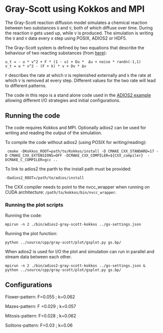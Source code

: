 # Gray-Scott using Kokkos and MPI

The Gray-Scott reaction diffusion model simulates a chemical reaction between two substances `U` and `V`, both of which diffuse over time. During the reaction `U` gets used up, while `V` is produced. The simulation is writing the `U` and `V` data every x step using POSIX, ADIOS2 or HDF5.

The Gray-Scott system is defined by two equations that describe the behaviour of two reacting substances (from [here](https://itp.uni-frankfurt.de/~gros/StudentProjects/Projects_2020/projekt_schulz_kaefer)):
```
u_t = - u * v^2 + F * (1 - u) + Du *  Δu + noise * randn(-1,1)
v_t = u * v^2 - (F + k) * v + Dv * Δv
```

`F` describes the rate at which `U` is replenished externally and `k` the rate at which `V` is removed at every step. Different values for the two rate will lead to different patterns.

The code in this repo is a stand alone code used in the [ADIOS2 example](https://github.com/ornladios/ADIOS2-Examples/tree/master/source/gpu/gray-scott-kokkos) allowing different I/O strategies and initial configurations.

## Running the code

The code requires Kokkos and MPI. Optionally adios2 can be used for writing and reading the output of the simulation.

To compile the code without adios2 (using POSIX for writing/reading):
```
 cmake -DKokkos_ROOT=path/to/Kokkos/install -D CMAKE_CXX_STANDARD=17 -D CMAKE_CXX_EXTENSIONS=OFF -DCMAKE_CXX_COMPILER=${CXX_compiler}  -DCMAKE_C_COMPILER=gcc ..
```
To link to adios2 the parth to the install path must be provided:
```
-Dadios2_ROOT=/path/to/adios/install
```
The CXX compiler needs to point to the nvcc_wrapper when running on CUDA architecture:
`/path/to/kokkos/bin/nvcc_wrapper`.

### Running the plot scripts

Running the code:
```
mpirun -n 2 ./bin/adios2-gray-scott-kokkos ../gs-settings.json

```
Running the plot function:
```
python ../source/cpp/gray-scott/plot/gsplot.py gs.bp/
```

When adios2 is used for I/O the plot and simulation can run in parallel and stream data between each other.
```
mpirun -n 2 ./bin/adios2-gray-scott-kokkos ../gs-settings.json & python ../source/cpp/gray-scott/plot/gsplot.py gs.bp/
```

## Configurations

Flower-pattern: F=0.055 ; k=0.062

Mazes-pattern: F =0.029 ; k=0.057

Mitosis-pattern: F=0.028 ; k=0.062

Solitons-pattern: F=0.03 ; k=0.06
